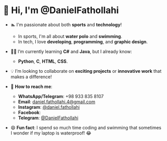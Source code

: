 # 👋 Hi, I'm @DanielFathollahi

- 🏊 I'm passionate about both **sports** and **technology**!  
  - In sports, I'm all about **water polo** and **swimming**.  
  - In tech, I love **developing**, **programming**, and **graphic design**.

- 👨‍💻 I’m currently learning **C#** and **Java**, but I already know:  
  - **Python**, **C**, **HTML**, **CSS**.

- 💡 I’m looking to collaborate on **exciting projects** or **innovative work** that makes a difference!

- 📱 **How to reach me**:  
  - **WhatsApp/Telegram**: +98 933 835 8107  
  - **Email**: [daniel.fathollahi.4@gmail.com](mailto:daniel.fathollahi.4@gmail.com)  
  - **Instagram**: [@daniel.fathollahi](https://www.instagram.com/daniel.fathollahi?utm_source=qr)
  - **Facebook**:
  - **Telegram**: [@DanielFathollahi](https://t.me/DanielFathollahi)

- 😄 **Fun fact**: I spend so much time coding and swimming that sometimes I wonder if my laptop is waterproof! 😂
